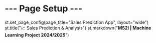 
# --- Page Setup ---
st.set_page_config(page_title="Sales Prediction App", layout="wide")
st.title("📈 Sales Prediction & Analysis")
st.markdown("**MS2I | Machine Learning Project 2024/2025**")
